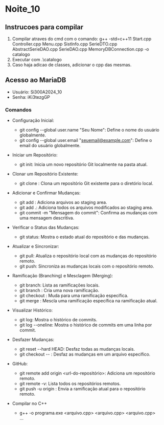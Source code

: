 # Noite_10

## Instrucoes para compilar

1. Compilar atraves do cmd com o comando: 
    g++ -std=c++11 Start.cpp Controller.cpp Menu.cpp SistInfo.cpp SerieDTO.cpp AbstractSerieDAO.cpp SerieDAO.cpp MemoryDBConnection.cpp -o catalogo
2. Executar com .\catalogo
3. Caso haja adicao de classes, adicionar o cpp das mesmas.

## Acesso ao MariaDB

* Usuário: Si300A2024_10
* Senha: iKi3tezgGP

### Comandos

* Configuração Inicial:
    * git config --global user.name "Seu Nome": Define o nome do usuário globalmente.
    * git config --global user.email "seuemail@example.com": Define o email do usuário globalmente.

* Iniciar um Repositório:
    * git init: Inicia um novo repositório Git localmente na pasta atual.

* Clonar um Repositório Existente:
    * git clone <url>: Clona um repositório Git existente para o diretório local.

* Adicionar e Confirmar Mudanças:
    * git add <nome-do-arquivo>: Adiciona arquivos ao staging area.
    * git add .: Adiciona todos os arquivos modificados ao staging area.
    * git commit -m "Mensagem do commit": Confirma as mudanças com uma mensagem descritiva.

* Verificar o Status das Mudanças:
    * git status: Mostra o estado atual do repositório e das mudanças.

* Atualizar e Sincronizar:
    * git pull: Atualiza o repositório local com as mudanças do repositório remoto.
    * git push: Sincroniza as mudanças locais com o repositório remoto.

* Ramificação (Branching) e Mesclagem (Merging):
    * git branch: Lista as ramificações locais.
    * git branch <nome-da-branch>: Cria uma nova ramificação.
    * git checkout <nome-da-branch>: Muda para uma ramificação específica.
    * git merge <nome-da-branch>: Mescla uma ramificação específica na ramificação atual.

* Visualizar Histórico:
    * git log: Mostra o histórico de commits.
    * git log --oneline: Mostra o histórico de commits em uma linha por commit.

* Desfazer Mudanças:
    * git reset --hard HEAD: Desfaz todas as mudanças locais.
    * git checkout -- <nome-do-arquivo>: Desfaz as mudanças em um arquivo específico.

* GitHub:
    * git remote add origin <url-do-repositório>: Adiciona um repositório remoto.
    * git remote -v: Lista todos os repositórios remotos.
    * git push -u origin <nome-da-branch>: Envia a ramificação atual para o repositório remoto.


* Compilar no C++
    * g++ -o programa.exe <arquivo.cpp> <arquivo.cpp> <arquivo.cpp> ...



